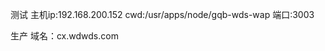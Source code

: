 测试
    主机ip:192.168.200.152
    cwd:/usr/apps/node/gqb-wds-wap
    端口:3003

生产
    域名：cx.wdwds.com

